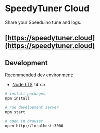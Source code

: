 # SpeedyTuner Cloud

Share your Speeduino tune and logs.

## [https://speedytuner.cloud](https://speedytuner.cloud)

## Development

Recommended dev environment:

- [Node LTS](https://nodejs.org/) 14.x.x

```bash
# install packages
npm install

# run development server
npm start

# open in browser
open http://localhost:3000
```
